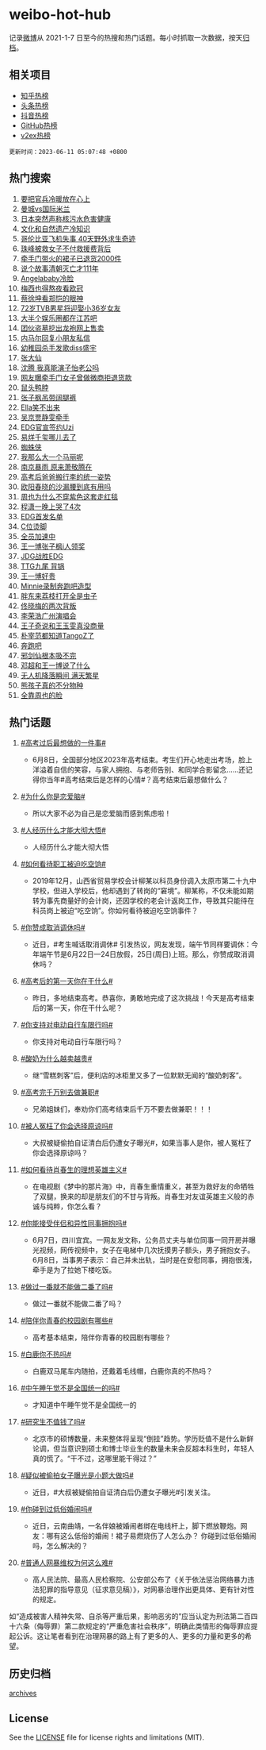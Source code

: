 # weibo-hot-hub

记录[微博](https://www.weibo.com)从 2021-1-7 日至今的热搜和热门话题。每小时抓取一次数据，按天[归档](archives)。

## 相关项目

- [知乎热榜](https://github.com/lonnyzhang423/zhihu-hot-hub)
- [头条热榜](https://github.com/lonnyzhang423/toutiao-hot-hub)
- [抖音热榜](https://github.com/lonnyzhang423/douyin-hot-hub)
- [GitHub热榜](https://github.com/lonnyzhang423/github-hot-hub)
- [v2ex热榜](https://github.com/lonnyzhang423/v2ex-hot-hub)


`更新时间：2023-06-11 05:07:48 +0800`

## 热门搜索

1. [要把官兵冷暖放在心上](https://m.weibo.cn/search?containerid=100103type%3D1%26t%3D10%26q%3D%23%E8%A6%81%E6%8A%8A%E5%AE%98%E5%85%B5%E5%86%B7%E6%9A%96%E6%94%BE%E5%9C%A8%E5%BF%83%E4%B8%8A%23&stream_entry_id=51&isnewpage=1&extparam=seat%3D1%26cate%3D10103%26dgr%3D0%26stream_entry_id%3D51%26c_type%3D51%26filter_type%3Drealtimehot%26pos%3D0%26display_time%3D1686431266%26pre_seqid%3D168643126613903268397&luicode=10000011&lfid=106003type%253D25%2526t%253D3%2526disable_hot%253D1%2526filter_type%253Drealtimehot)
1. [曼城vs国际米兰](https://m.weibo.cn/search?containerid=100103type%3D1%26t%3D10%26q%3D%23%E6%9B%BC%E5%9F%8Evs%E5%9B%BD%E9%99%85%E7%B1%B3%E5%85%B0%23&stream_entry_id=31&isnewpage=1&extparam=seat%3D1%26cate%3D5001%26dgr%3D0%26flag%3D16%26pos%3D0%26q%3D%2523%25E6%259B%25BC%25E5%259F%258Evs%25E5%259B%25BD%25E9%2599%2585%25E7%25B1%25B3%25E5%2585%25B0%2523%26band_rank%3D1%26stream_entry_id%3D31%26c_type%3D31%26filter_type%3Drealtimehot%26lcate%3D5001%26realpos%3D1%26display_time%3D1686431266%26pre_seqid%3D168643126613903268397&luicode=10000011&lfid=106003type%253D25%2526t%253D3%2526disable_hot%253D1%2526filter_type%253Drealtimehot)
1. [日本突然声称核污水危害健康](https://m.weibo.cn/search?containerid=100103type%3D1%26t%3D10%26q%3D%23%E6%97%A5%E6%9C%AC%E7%AA%81%E7%84%B6%E5%A3%B0%E7%A7%B0%E6%A0%B8%E6%B1%A1%E6%B0%B4%E5%8D%B1%E5%AE%B3%E5%81%A5%E5%BA%B7%23&stream_entry_id=31&isnewpage=1&extparam=seat%3D1%26cate%3D5001%26dgr%3D0%26flag%3D2%26pos%3D1%26q%3D%2523%25E6%2597%25A5%25E6%259C%25AC%25E7%25AA%2581%25E7%2584%25B6%25E5%25A3%25B0%25E7%25A7%25B0%25E6%25A0%25B8%25E6%25B1%25A1%25E6%25B0%25B4%25E5%258D%25B1%25E5%25AE%25B3%25E5%2581%25A5%25E5%25BA%25B7%2523%26band_rank%3D2%26stream_entry_id%3D31%26c_type%3D31%26filter_type%3Drealtimehot%26lcate%3D5001%26realpos%3D2%26display_time%3D1686431266%26pre_seqid%3D168643126613903268397&luicode=10000011&lfid=106003type%253D25%2526t%253D3%2526disable_hot%253D1%2526filter_type%253Drealtimehot)
1. [文化和自然遗产冷知识](https://m.weibo.cn/search?containerid=100103type%3D1%26t%3D10%26q%3D%23%E6%96%87%E5%8C%96%E5%92%8C%E8%87%AA%E7%84%B6%E9%81%97%E4%BA%A7%E5%86%B7%E7%9F%A5%E8%AF%86%23&stream_entry_id=31&isnewpage=1&extparam=seat%3D1%26cate%3D5001%26dgr%3D0%26flag%3D0%26pos%3D2%26q%3D%2523%25E6%2596%2587%25E5%258C%2596%25E5%2592%258C%25E8%2587%25AA%25E7%2584%25B6%25E9%2581%2597%25E4%25BA%25A7%25E5%2586%25B7%25E7%259F%25A5%25E8%25AF%2586%2523%26band_rank%3D3%26stream_entry_id%3D31%26c_type%3D31%26filter_type%3Drealtimehot%26lcate%3D5001%26realpos%3D3%26display_time%3D1686431266%26pre_seqid%3D168643126613903268397&luicode=10000011&lfid=106003type%253D25%2526t%253D3%2526disable_hot%253D1%2526filter_type%253Drealtimehot)
1. [哥伦比亚飞机失事 40天野外求生奇迹](https://m.weibo.cn/search?containerid=100103type%3D1%26t%3D10%26q%3D%E5%93%A5%E4%BC%A6%E6%AF%94%E4%BA%9A%E9%A3%9E%E6%9C%BA%E5%A4%B1%E4%BA%8B+40%E5%A4%A9%E9%87%8E%E5%A4%96%E6%B1%82%E7%94%9F%E5%A5%87%E8%BF%B9&stream_entry_id=31&isnewpage=1&extparam=seat%3D1%26cate%3D5001%26dgr%3D0%26flag%3D16%26pos%3D3%26q%3D%25E5%2593%25A5%25E4%25BC%25A6%25E6%25AF%2594%25E4%25BA%259A%25E9%25A3%259E%25E6%259C%25BA%25E5%25A4%25B1%25E4%25BA%258B%252040%25E5%25A4%25A9%25E9%2587%258E%25E5%25A4%2596%25E6%25B1%2582%25E7%2594%259F%25E5%25A5%2587%25E8%25BF%25B9%26band_rank%3D4%26stream_entry_id%3D31%26c_type%3D31%26filter_type%3Drealtimehot%26lcate%3D5001%26realpos%3D4%26display_time%3D1686431266%26pre_seqid%3D168643126613903268397&luicode=10000011&lfid=106003type%253D25%2526t%253D3%2526disable_hot%253D1%2526filter_type%253Drealtimehot)
1. [珠峰被救女子不付救援费背后](https://m.weibo.cn/search?containerid=100103type%3D1%26t%3D10%26q%3D%23%E7%8F%A0%E5%B3%B0%E8%A2%AB%E6%95%91%E5%A5%B3%E5%AD%90%E4%B8%8D%E4%BB%98%E6%95%91%E6%8F%B4%E8%B4%B9%E8%83%8C%E5%90%8E%23&stream_entry_id=31&isnewpage=1&extparam=seat%3D1%26cate%3D5001%26dgr%3D0%26flag%3D0%26pos%3D4%26q%3D%2523%25E7%258F%25A0%25E5%25B3%25B0%25E8%25A2%25AB%25E6%2595%2591%25E5%25A5%25B3%25E5%25AD%2590%25E4%25B8%258D%25E4%25BB%2598%25E6%2595%2591%25E6%258F%25B4%25E8%25B4%25B9%25E8%2583%258C%25E5%2590%258E%2523%26band_rank%3D5%26stream_entry_id%3D31%26c_type%3D31%26filter_type%3Drealtimehot%26lcate%3D5001%26realpos%3D5%26display_time%3D1686431266%26pre_seqid%3D168643126613903268397&luicode=10000011&lfid=106003type%253D25%2526t%253D3%2526disable_hot%253D1%2526filter_type%253Drealtimehot)
1. [牵手门带火的裙子已退货2000件](https://m.weibo.cn/search?containerid=100103type%3D1%26t%3D10%26q%3D%23%E7%89%B5%E6%89%8B%E9%97%A8%E5%B8%A6%E7%81%AB%E7%9A%84%E8%A3%99%E5%AD%90%E5%B7%B2%E9%80%80%E8%B4%A72000%E4%BB%B6%23&stream_entry_id=31&isnewpage=1&extparam=seat%3D1%26cate%3D5001%26dgr%3D0%26flag%3D2%26pos%3D5%26q%3D%2523%25E7%2589%25B5%25E6%2589%258B%25E9%2597%25A8%25E5%25B8%25A6%25E7%2581%25AB%25E7%259A%2584%25E8%25A3%2599%25E5%25AD%2590%25E5%25B7%25B2%25E9%2580%2580%25E8%25B4%25A72000%25E4%25BB%25B6%2523%26band_rank%3D6%26stream_entry_id%3D31%26c_type%3D31%26filter_type%3Drealtimehot%26lcate%3D5001%26realpos%3D6%26display_time%3D1686431266%26pre_seqid%3D168643126613903268397&luicode=10000011&lfid=106003type%253D25%2526t%253D3%2526disable_hot%253D1%2526filter_type%253Drealtimehot)
1. [说个故事清朝灭亡才111年](https://m.weibo.cn/search?containerid=100103type%3D1%26t%3D10%26q%3D%E8%AF%B4%E4%B8%AA%E6%95%85%E4%BA%8B%E6%B8%85%E6%9C%9D%E7%81%AD%E4%BA%A1%E6%89%8D111%E5%B9%B4&stream_entry_id=31&isnewpage=1&extparam=seat%3D1%26cate%3D5001%26dgr%3D0%26flag%3D0%26pos%3D6%26q%3D%25E8%25AF%25B4%25E4%25B8%25AA%25E6%2595%2585%25E4%25BA%258B%25E6%25B8%2585%25E6%259C%259D%25E7%2581%25AD%25E4%25BA%25A1%25E6%2589%258D111%25E5%25B9%25B4%26band_rank%3D7%26stream_entry_id%3D31%26c_type%3D31%26filter_type%3Drealtimehot%26lcate%3D5001%26realpos%3D7%26display_time%3D1686431266%26pre_seqid%3D168643126613903268397&luicode=10000011&lfid=106003type%253D25%2526t%253D3%2526disable_hot%253D1%2526filter_type%253Drealtimehot)
1. [Angelababy冷脸](https://m.weibo.cn/search?containerid=100103type%3D1%26t%3D10%26q%3DAngelababy%E5%86%B7%E8%84%B8&stream_entry_id=31&isnewpage=1&extparam=seat%3D1%26cate%3D5001%26dgr%3D0%26flag%3D2%26pos%3D7%26q%3DAngelababy%25E5%2586%25B7%25E8%2584%25B8%26band_rank%3D8%26stream_entry_id%3D31%26c_type%3D31%26filter_type%3Drealtimehot%26lcate%3D5001%26realpos%3D8%26display_time%3D1686431266%26pre_seqid%3D168643126613903268397&luicode=10000011&lfid=106003type%253D25%2526t%253D3%2526disable_hot%253D1%2526filter_type%253Drealtimehot)
1. [梅西也得熬夜看欧冠](https://m.weibo.cn/search?containerid=100103type%3D1%26t%3D10%26q%3D%E6%A2%85%E8%A5%BF%E4%B9%9F%E5%BE%97%E7%86%AC%E5%A4%9C%E7%9C%8B%E6%AC%A7%E5%86%A0&stream_entry_id=31&isnewpage=1&extparam=seat%3D1%26cate%3D5001%26dgr%3D0%26flag%3D0%26pos%3D8%26q%3D%25E6%25A2%2585%25E8%25A5%25BF%25E4%25B9%259F%25E5%25BE%2597%25E7%2586%25AC%25E5%25A4%259C%25E7%259C%258B%25E6%25AC%25A7%25E5%2586%25A0%26band_rank%3D9%26stream_entry_id%3D31%26c_type%3D31%26filter_type%3Drealtimehot%26lcate%3D5001%26realpos%3D9%26display_time%3D1686431266%26pre_seqid%3D168643126613903268397&luicode=10000011&lfid=106003type%253D25%2526t%253D3%2526disable_hot%253D1%2526filter_type%253Drealtimehot)
1. [蔡徐坤看郑恺的眼神](https://m.weibo.cn/search?containerid=100103type%3D1%26t%3D10%26q%3D%23%E8%94%A1%E5%BE%90%E5%9D%A4%E7%9C%8B%E9%83%91%E6%81%BA%E7%9A%84%E7%9C%BC%E7%A5%9E%23&stream_entry_id=31&isnewpage=1&extparam=seat%3D1%26cate%3D5001%26dgr%3D0%26flag%3D2%26pos%3D9%26q%3D%2523%25E8%2594%25A1%25E5%25BE%2590%25E5%259D%25A4%25E7%259C%258B%25E9%2583%2591%25E6%2581%25BA%25E7%259A%2584%25E7%259C%25BC%25E7%25A5%259E%2523%26band_rank%3D10%26stream_entry_id%3D31%26c_type%3D31%26filter_type%3Drealtimehot%26lcate%3D5001%26realpos%3D10%26display_time%3D1686431266%26pre_seqid%3D168643126613903268397&luicode=10000011&lfid=106003type%253D25%2526t%253D3%2526disable_hot%253D1%2526filter_type%253Drealtimehot)
1. [72岁TVB男星将迎娶小36岁女友](https://m.weibo.cn/search?containerid=100103type%3D1%26t%3D10%26q%3D%2372%E5%B2%81TVB%E7%94%B7%E6%98%9F%E5%B0%86%E8%BF%8E%E5%A8%B6%E5%B0%8F36%E5%B2%81%E5%A5%B3%E5%8F%8B%23&stream_entry_id=31&isnewpage=1&extparam=seat%3D1%26cate%3D5001%26dgr%3D0%26flag%3D0%26pos%3D10%26q%3D%252372%25E5%25B2%2581TVB%25E7%2594%25B7%25E6%2598%259F%25E5%25B0%2586%25E8%25BF%258E%25E5%25A8%25B6%25E5%25B0%258F36%25E5%25B2%2581%25E5%25A5%25B3%25E5%258F%258B%2523%26band_rank%3D11%26stream_entry_id%3D31%26c_type%3D31%26filter_type%3Drealtimehot%26lcate%3D5001%26realpos%3D11%26display_time%3D1686431266%26pre_seqid%3D168643126613903268397&luicode=10000011&lfid=106003type%253D25%2526t%253D3%2526disable_hot%253D1%2526filter_type%253Drealtimehot)
1. [大半个娱乐圈都在江苏吧](https://m.weibo.cn/search?containerid=100103type%3D1%26t%3D10%26q%3D%23%E5%A4%A7%E5%8D%8A%E4%B8%AA%E5%A8%B1%E4%B9%90%E5%9C%88%E9%83%BD%E5%9C%A8%E6%B1%9F%E8%8B%8F%E5%90%A7%23&stream_entry_id=31&isnewpage=1&extparam=seat%3D1%26cate%3D5001%26dgr%3D0%26flag%3D0%26pos%3D11%26q%3D%2523%25E5%25A4%25A7%25E5%258D%258A%25E4%25B8%25AA%25E5%25A8%25B1%25E4%25B9%2590%25E5%259C%2588%25E9%2583%25BD%25E5%259C%25A8%25E6%25B1%259F%25E8%258B%258F%25E5%2590%25A7%2523%26band_rank%3D12%26stream_entry_id%3D31%26c_type%3D31%26filter_type%3Drealtimehot%26lcate%3D5001%26realpos%3D12%26display_time%3D1686431266%26pre_seqid%3D168643126613903268397&luicode=10000011&lfid=106003type%253D25%2526t%253D3%2526disable_hot%253D1%2526filter_type%253Drealtimehot)
1. [团伙盗墓挖出龙袍网上售卖](https://m.weibo.cn/search?containerid=100103type%3D1%26t%3D10%26q%3D%23%E5%9B%A2%E4%BC%99%E7%9B%97%E5%A2%93%E6%8C%96%E5%87%BA%E9%BE%99%E8%A2%8D%E7%BD%91%E4%B8%8A%E5%94%AE%E5%8D%96%23&stream_entry_id=31&isnewpage=1&extparam=seat%3D1%26cate%3D5001%26dgr%3D0%26flag%3D0%26pos%3D12%26q%3D%2523%25E5%259B%25A2%25E4%25BC%2599%25E7%259B%2597%25E5%25A2%2593%25E6%258C%2596%25E5%2587%25BA%25E9%25BE%2599%25E8%25A2%258D%25E7%25BD%2591%25E4%25B8%258A%25E5%2594%25AE%25E5%258D%2596%2523%26band_rank%3D13%26stream_entry_id%3D31%26c_type%3D31%26filter_type%3Drealtimehot%26lcate%3D5001%26realpos%3D13%26display_time%3D1686431266%26pre_seqid%3D168643126613903268397&luicode=10000011&lfid=106003type%253D25%2526t%253D3%2526disable_hot%253D1%2526filter_type%253Drealtimehot)
1. [内马尔回复小朋友私信](https://m.weibo.cn/search?containerid=100103type%3D1%26t%3D10%26q%3D%E5%86%85%E9%A9%AC%E5%B0%94%E5%9B%9E%E5%A4%8D%E5%B0%8F%E6%9C%8B%E5%8F%8B%E7%A7%81%E4%BF%A1&stream_entry_id=31&isnewpage=1&extparam=seat%3D1%26cate%3D5001%26dgr%3D0%26flag%3D0%26pos%3D13%26q%3D%25E5%2586%2585%25E9%25A9%25AC%25E5%25B0%2594%25E5%259B%259E%25E5%25A4%258D%25E5%25B0%258F%25E6%259C%258B%25E5%258F%258B%25E7%25A7%2581%25E4%25BF%25A1%26band_rank%3D14%26stream_entry_id%3D31%26c_type%3D31%26filter_type%3Drealtimehot%26lcate%3D5001%26realpos%3D14%26display_time%3D1686431266%26pre_seqid%3D168643126613903268397&luicode=10000011&lfid=106003type%253D25%2526t%253D3%2526disable_hot%253D1%2526filter_type%253Drealtimehot)
1. [幼稚园杀手发歌diss盛宇](https://m.weibo.cn/search?containerid=100103type%3D1%26t%3D10%26q%3D%E5%B9%BC%E7%A8%9A%E5%9B%AD%E6%9D%80%E6%89%8B%E5%8F%91%E6%AD%8Cdiss%E7%9B%9B%E5%AE%87&stream_entry_id=31&isnewpage=1&extparam=seat%3D1%26cate%3D5001%26dgr%3D0%26flag%3D0%26pos%3D14%26q%3D%25E5%25B9%25BC%25E7%25A8%259A%25E5%259B%25AD%25E6%259D%2580%25E6%2589%258B%25E5%258F%2591%25E6%25AD%258Cdiss%25E7%259B%259B%25E5%25AE%2587%26band_rank%3D15%26stream_entry_id%3D31%26c_type%3D31%26filter_type%3Drealtimehot%26lcate%3D5001%26realpos%3D15%26display_time%3D1686431266%26pre_seqid%3D168643126613903268397&luicode=10000011&lfid=106003type%253D25%2526t%253D3%2526disable_hot%253D1%2526filter_type%253Drealtimehot)
1. [张大仙](https://m.weibo.cn/search?containerid=100103type%3D1%26t%3D10%26q%3D%E5%BC%A0%E5%A4%A7%E4%BB%99&stream_entry_id=31&isnewpage=1&extparam=seat%3D1%26cate%3D5001%26dgr%3D0%26flag%3D2%26pos%3D15%26q%3D%25E5%25BC%25A0%25E5%25A4%25A7%25E4%25BB%2599%26band_rank%3D16%26stream_entry_id%3D31%26c_type%3D31%26filter_type%3Drealtimehot%26lcate%3D5001%26realpos%3D16%26display_time%3D1686431266%26pre_seqid%3D168643126613903268397&luicode=10000011&lfid=106003type%253D25%2526t%253D3%2526disable_hot%253D1%2526filter_type%253Drealtimehot)
1. [沈腾 我真能演子怡老公吗](https://m.weibo.cn/search?containerid=100103type%3D1%26t%3D10%26q%3D%E6%B2%88%E8%85%BE+%E6%88%91%E7%9C%9F%E8%83%BD%E6%BC%94%E5%AD%90%E6%80%A1%E8%80%81%E5%85%AC%E5%90%97&stream_entry_id=31&isnewpage=1&extparam=seat%3D1%26cate%3D5001%26dgr%3D0%26flag%3D0%26pos%3D16%26q%3D%25E6%25B2%2588%25E8%2585%25BE%2520%25E6%2588%2591%25E7%259C%259F%25E8%2583%25BD%25E6%25BC%2594%25E5%25AD%2590%25E6%2580%25A1%25E8%2580%2581%25E5%2585%25AC%25E5%2590%2597%26band_rank%3D17%26stream_entry_id%3D31%26c_type%3D31%26filter_type%3Drealtimehot%26lcate%3D5001%26realpos%3D17%26display_time%3D1686431266%26pre_seqid%3D168643126613903268397&luicode=10000011&lfid=106003type%253D25%2526t%253D3%2526disable_hot%253D1%2526filter_type%253Drealtimehot)
1. [网友曝牵手门女子曾做微商拒退货款](https://m.weibo.cn/search?containerid=100103type%3D1%26t%3D10%26q%3D%23%E7%BD%91%E5%8F%8B%E6%9B%9D%E7%89%B5%E6%89%8B%E9%97%A8%E5%A5%B3%E5%AD%90%E6%9B%BE%E5%81%9A%E5%BE%AE%E5%95%86%E6%8B%92%E9%80%80%E8%B4%A7%E6%AC%BE%23&stream_entry_id=31&isnewpage=1&extparam=seat%3D1%26cate%3D5001%26dgr%3D0%26flag%3D0%26pos%3D17%26q%3D%2523%25E7%25BD%2591%25E5%258F%258B%25E6%259B%259D%25E7%2589%25B5%25E6%2589%258B%25E9%2597%25A8%25E5%25A5%25B3%25E5%25AD%2590%25E6%259B%25BE%25E5%2581%259A%25E5%25BE%25AE%25E5%2595%2586%25E6%258B%2592%25E9%2580%2580%25E8%25B4%25A7%25E6%25AC%25BE%2523%26band_rank%3D18%26stream_entry_id%3D31%26c_type%3D31%26filter_type%3Drealtimehot%26lcate%3D5001%26realpos%3D18%26display_time%3D1686431266%26pre_seqid%3D168643126613903268397&luicode=10000011&lfid=106003type%253D25%2526t%253D3%2526disable_hot%253D1%2526filter_type%253Drealtimehot)
1. [鼠头鸭脖](https://m.weibo.cn/search?containerid=100103type%3D1%26t%3D10%26q%3D%E9%BC%A0%E5%A4%B4%E9%B8%AD%E8%84%96&stream_entry_id=31&isnewpage=1&extparam=seat%3D1%26cate%3D5001%26dgr%3D0%26flag%3D0%26pos%3D18%26q%3D%25E9%25BC%25A0%25E5%25A4%25B4%25E9%25B8%25AD%25E8%2584%2596%26band_rank%3D19%26stream_entry_id%3D31%26c_type%3D31%26filter_type%3Drealtimehot%26lcate%3D5001%26realpos%3D19%26display_time%3D1686431266%26pre_seqid%3D168643126613903268397&luicode=10000011&lfid=106003type%253D25%2526t%253D3%2526disable_hot%253D1%2526filter_type%253Drealtimehot)
1. [张子枫吊带阔腿裤](https://m.weibo.cn/search?containerid=100103type%3D1%26t%3D10%26q%3D%23%E5%BC%A0%E5%AD%90%E6%9E%AB%E5%90%8A%E5%B8%A6%E9%98%94%E8%85%BF%E8%A3%A4%23&stream_entry_id=31&isnewpage=1&extparam=seat%3D1%26cate%3D5001%26dgr%3D0%26flag%3D0%26pos%3D19%26q%3D%2523%25E5%25BC%25A0%25E5%25AD%2590%25E6%259E%25AB%25E5%2590%258A%25E5%25B8%25A6%25E9%2598%2594%25E8%2585%25BF%25E8%25A3%25A4%2523%26band_rank%3D20%26stream_entry_id%3D31%26c_type%3D31%26filter_type%3Drealtimehot%26lcate%3D5001%26realpos%3D20%26display_time%3D1686431266%26pre_seqid%3D168643126613903268397&luicode=10000011&lfid=106003type%253D25%2526t%253D3%2526disable_hot%253D1%2526filter_type%253Drealtimehot)
1. [Ella笑不出来](https://m.weibo.cn/search?containerid=100103type%3D1%26t%3D10%26q%3D%23Ella%E7%AC%91%E4%B8%8D%E5%87%BA%E6%9D%A5%23&stream_entry_id=31&isnewpage=1&extparam=seat%3D1%26cate%3D5001%26dgr%3D0%26flag%3D0%26pos%3D20%26q%3D%2523Ella%25E7%25AC%2591%25E4%25B8%258D%25E5%2587%25BA%25E6%259D%25A5%2523%26band_rank%3D21%26stream_entry_id%3D31%26c_type%3D31%26filter_type%3Drealtimehot%26lcate%3D5001%26realpos%3D21%26display_time%3D1686431266%26pre_seqid%3D168643126613903268397&luicode=10000011&lfid=106003type%253D25%2526t%253D3%2526disable_hot%253D1%2526filter_type%253Drealtimehot)
1. [吴京贾静雯牵手](https://m.weibo.cn/search?containerid=100103type%3D1%26t%3D10%26q%3D%23%E5%90%B4%E4%BA%AC%E8%B4%BE%E9%9D%99%E9%9B%AF%E7%89%B5%E6%89%8B%23&stream_entry_id=31&isnewpage=1&extparam=seat%3D1%26cate%3D5001%26dgr%3D0%26flag%3D0%26pos%3D21%26q%3D%2523%25E5%2590%25B4%25E4%25BA%25AC%25E8%25B4%25BE%25E9%259D%2599%25E9%259B%25AF%25E7%2589%25B5%25E6%2589%258B%2523%26band_rank%3D22%26stream_entry_id%3D31%26c_type%3D31%26filter_type%3Drealtimehot%26lcate%3D5001%26realpos%3D22%26display_time%3D1686431266%26pre_seqid%3D168643126613903268397&luicode=10000011&lfid=106003type%253D25%2526t%253D3%2526disable_hot%253D1%2526filter_type%253Drealtimehot)
1. [EDG官宣签约Uzi](https://m.weibo.cn/search?containerid=100103type%3D1%26t%3D10%26q%3D%23EDG%E5%AE%98%E5%AE%A3%E7%AD%BE%E7%BA%A6Uzi%23&stream_entry_id=31&isnewpage=1&extparam=seat%3D1%26cate%3D5001%26dgr%3D0%26flag%3D0%26pos%3D22%26q%3D%2523EDG%25E5%25AE%2598%25E5%25AE%25A3%25E7%25AD%25BE%25E7%25BA%25A6Uzi%2523%26band_rank%3D23%26stream_entry_id%3D31%26c_type%3D31%26filter_type%3Drealtimehot%26lcate%3D5001%26realpos%3D23%26display_time%3D1686431266%26pre_seqid%3D168643126613903268397&luicode=10000011&lfid=106003type%253D25%2526t%253D3%2526disable_hot%253D1%2526filter_type%253Drealtimehot)
1. [易烊千玺哪儿去了](https://m.weibo.cn/search?containerid=100103type%3D1%26t%3D10%26q%3D%23%E6%98%93%E7%83%8A%E5%8D%83%E7%8E%BA%E5%93%AA%E5%84%BF%E5%8E%BB%E4%BA%86%23&stream_entry_id=31&isnewpage=1&extparam=seat%3D1%26cate%3D5001%26dgr%3D0%26flag%3D0%26pos%3D23%26q%3D%2523%25E6%2598%2593%25E7%2583%258A%25E5%258D%2583%25E7%258E%25BA%25E5%2593%25AA%25E5%2584%25BF%25E5%258E%25BB%25E4%25BA%2586%2523%26band_rank%3D24%26stream_entry_id%3D31%26c_type%3D31%26filter_type%3Drealtimehot%26lcate%3D5001%26realpos%3D24%26display_time%3D1686431266%26pre_seqid%3D168643126613903268397&luicode=10000011&lfid=106003type%253D25%2526t%253D3%2526disable_hot%253D1%2526filter_type%253Drealtimehot)
1. [蜘蛛侠](https://m.weibo.cn/search?containerid=100103type%3D1%26t%3D10%26q%3D%E8%9C%98%E8%9B%9B%E4%BE%A0&stream_entry_id=31&isnewpage=1&extparam=seat%3D1%26cate%3D5001%26dgr%3D0%26flag%3D1%26pos%3D24%26q%3D%25E8%259C%2598%25E8%259B%259B%25E4%25BE%25A0%26band_rank%3D25%26stream_entry_id%3D31%26c_type%3D31%26filter_type%3Drealtimehot%26lcate%3D5001%26realpos%3D25%26display_time%3D1686431266%26pre_seqid%3D168643126613903268397&luicode=10000011&lfid=106003type%253D25%2526t%253D3%2526disable_hot%253D1%2526filter_type%253Drealtimehot)
1. [我那么大一个马丽呢](https://m.weibo.cn/search?containerid=100103type%3D1%26t%3D10%26q%3D%E6%88%91%E9%82%A3%E4%B9%88%E5%A4%A7%E4%B8%80%E4%B8%AA%E9%A9%AC%E4%B8%BD%E5%91%A2&stream_entry_id=31&isnewpage=1&extparam=seat%3D1%26cate%3D5001%26dgr%3D0%26flag%3D0%26pos%3D25%26q%3D%25E6%2588%2591%25E9%2582%25A3%25E4%25B9%2588%25E5%25A4%25A7%25E4%25B8%2580%25E4%25B8%25AA%25E9%25A9%25AC%25E4%25B8%25BD%25E5%2591%25A2%26band_rank%3D26%26stream_entry_id%3D31%26c_type%3D31%26filter_type%3Drealtimehot%26lcate%3D5001%26realpos%3D26%26display_time%3D1686431266%26pre_seqid%3D168643126613903268397&luicode=10000011&lfid=106003type%253D25%2526t%253D3%2526disable_hot%253D1%2526filter_type%253Drealtimehot)
1. [南京暴雨 原来萧敬腾在](https://m.weibo.cn/search?containerid=100103type%3D1%26t%3D10%26q%3D%E5%8D%97%E4%BA%AC%E6%9A%B4%E9%9B%A8+%E5%8E%9F%E6%9D%A5%E8%90%A7%E6%95%AC%E8%85%BE%E5%9C%A8&stream_entry_id=31&isnewpage=1&extparam=seat%3D1%26cate%3D5001%26dgr%3D0%26flag%3D0%26pos%3D26%26q%3D%25E5%258D%2597%25E4%25BA%25AC%25E6%259A%25B4%25E9%259B%25A8%2520%25E5%258E%259F%25E6%259D%25A5%25E8%2590%25A7%25E6%2595%25AC%25E8%2585%25BE%25E5%259C%25A8%26band_rank%3D27%26stream_entry_id%3D31%26c_type%3D31%26filter_type%3Drealtimehot%26lcate%3D5001%26realpos%3D27%26display_time%3D1686431266%26pre_seqid%3D168643126613903268397&luicode=10000011&lfid=106003type%253D25%2526t%253D3%2526disable_hot%253D1%2526filter_type%253Drealtimehot)
1. [高考后爸爸搬行李的统一姿势](https://m.weibo.cn/search?containerid=100103type%3D1%26t%3D10%26q%3D%23%E9%AB%98%E8%80%83%E5%90%8E%E7%88%B8%E7%88%B8%E6%90%AC%E8%A1%8C%E6%9D%8E%E7%9A%84%E7%BB%9F%E4%B8%80%E5%A7%BF%E5%8A%BF%23&stream_entry_id=31&isnewpage=1&extparam=seat%3D1%26cate%3D5001%26dgr%3D0%26flag%3D0%26pos%3D27%26q%3D%2523%25E9%25AB%2598%25E8%2580%2583%25E5%2590%258E%25E7%2588%25B8%25E7%2588%25B8%25E6%2590%25AC%25E8%25A1%258C%25E6%259D%258E%25E7%259A%2584%25E7%25BB%259F%25E4%25B8%2580%25E5%25A7%25BF%25E5%258A%25BF%2523%26band_rank%3D28%26stream_entry_id%3D31%26c_type%3D31%26filter_type%3Drealtimehot%26lcate%3D5001%26realpos%3D28%26display_time%3D1686431266%26pre_seqid%3D168643126613903268397&luicode=10000011&lfid=106003type%253D25%2526t%253D3%2526disable_hot%253D1%2526filter_type%253Drealtimehot)
1. [欧阳春晓的沙漏腰到底有用吗](https://m.weibo.cn/search?containerid=100103type%3D1%26t%3D10%26q%3D%E6%AC%A7%E9%98%B3%E6%98%A5%E6%99%93%E7%9A%84%E6%B2%99%E6%BC%8F%E8%85%B0%E5%88%B0%E5%BA%95%E6%9C%89%E7%94%A8%E5%90%97&stream_entry_id=31&isnewpage=1&extparam=seat%3D1%26cate%3D5001%26dgr%3D0%26flag%3D0%26pos%3D28%26q%3D%25E6%25AC%25A7%25E9%2598%25B3%25E6%2598%25A5%25E6%2599%2593%25E7%259A%2584%25E6%25B2%2599%25E6%25BC%258F%25E8%2585%25B0%25E5%2588%25B0%25E5%25BA%2595%25E6%259C%2589%25E7%2594%25A8%25E5%2590%2597%26band_rank%3D29%26stream_entry_id%3D31%26c_type%3D31%26filter_type%3Drealtimehot%26lcate%3D5001%26realpos%3D29%26display_time%3D1686431266%26pre_seqid%3D168643126613903268397&luicode=10000011&lfid=106003type%253D25%2526t%253D3%2526disable_hot%253D1%2526filter_type%253Drealtimehot)
1. [周也为什么不穿紫色这套走红毯](https://m.weibo.cn/search?containerid=100103type%3D1%26t%3D10%26q%3D%E5%91%A8%E4%B9%9F%E4%B8%BA%E4%BB%80%E4%B9%88%E4%B8%8D%E7%A9%BF%E7%B4%AB%E8%89%B2%E8%BF%99%E5%A5%97%E8%B5%B0%E7%BA%A2%E6%AF%AF&stream_entry_id=31&isnewpage=1&extparam=seat%3D1%26cate%3D5001%26dgr%3D0%26flag%3D0%26pos%3D29%26q%3D%25E5%2591%25A8%25E4%25B9%259F%25E4%25B8%25BA%25E4%25BB%2580%25E4%25B9%2588%25E4%25B8%258D%25E7%25A9%25BF%25E7%25B4%25AB%25E8%2589%25B2%25E8%25BF%2599%25E5%25A5%2597%25E8%25B5%25B0%25E7%25BA%25A2%25E6%25AF%25AF%26band_rank%3D30%26stream_entry_id%3D31%26c_type%3D31%26filter_type%3Drealtimehot%26lcate%3D5001%26realpos%3D30%26display_time%3D1686431266%26pre_seqid%3D168643126613903268397&luicode=10000011&lfid=106003type%253D25%2526t%253D3%2526disable_hot%253D1%2526filter_type%253Drealtimehot)
1. [程潇一晚上哭了4次](https://m.weibo.cn/search?containerid=100103type%3D1%26t%3D10%26q%3D%23%E7%A8%8B%E6%BD%87%E4%B8%80%E6%99%9A%E4%B8%8A%E5%93%AD%E4%BA%864%E6%AC%A1%23&stream_entry_id=31&isnewpage=1&extparam=seat%3D1%26cate%3D5001%26dgr%3D0%26flag%3D0%26pos%3D30%26q%3D%2523%25E7%25A8%258B%25E6%25BD%2587%25E4%25B8%2580%25E6%2599%259A%25E4%25B8%258A%25E5%2593%25AD%25E4%25BA%25864%25E6%25AC%25A1%2523%26band_rank%3D31%26stream_entry_id%3D31%26c_type%3D31%26filter_type%3Drealtimehot%26lcate%3D5001%26realpos%3D31%26display_time%3D1686431266%26pre_seqid%3D168643126613903268397&luicode=10000011&lfid=106003type%253D25%2526t%253D3%2526disable_hot%253D1%2526filter_type%253Drealtimehot)
1. [EDG首发名单](https://m.weibo.cn/search?containerid=100103type%3D1%26t%3D10%26q%3D%23EDG%E9%A6%96%E5%8F%91%E5%90%8D%E5%8D%95%23&stream_entry_id=31&isnewpage=1&extparam=seat%3D1%26cate%3D5001%26dgr%3D0%26flag%3D0%26pos%3D31%26q%3D%2523EDG%25E9%25A6%2596%25E5%258F%2591%25E5%2590%258D%25E5%258D%2595%2523%26band_rank%3D32%26stream_entry_id%3D31%26c_type%3D31%26filter_type%3Drealtimehot%26lcate%3D5001%26realpos%3D32%26display_time%3D1686431266%26pre_seqid%3D168643126613903268397&luicode=10000011&lfid=106003type%253D25%2526t%253D3%2526disable_hot%253D1%2526filter_type%253Drealtimehot)
1. [C位烫脚](https://m.weibo.cn/search?containerid=100103type%3D1%26t%3D10%26q%3DC%E4%BD%8D%E7%83%AB%E8%84%9A&stream_entry_id=31&isnewpage=1&extparam=seat%3D1%26cate%3D5001%26dgr%3D0%26flag%3D0%26pos%3D32%26q%3DC%25E4%25BD%258D%25E7%2583%25AB%25E8%2584%259A%26band_rank%3D33%26stream_entry_id%3D31%26c_type%3D31%26filter_type%3Drealtimehot%26lcate%3D5001%26realpos%3D33%26display_time%3D1686431266%26pre_seqid%3D168643126613903268397&luicode=10000011&lfid=106003type%253D25%2526t%253D3%2526disable_hot%253D1%2526filter_type%253Drealtimehot)
1. [全员加速中](https://m.weibo.cn/search?containerid=100103type%3D1%26t%3D10%26q%3D%E5%85%A8%E5%91%98%E5%8A%A0%E9%80%9F%E4%B8%AD&stream_entry_id=31&isnewpage=1&extparam=seat%3D1%26cate%3D5001%26dgr%3D0%26flag%3D0%26pos%3D33%26q%3D%25E5%2585%25A8%25E5%2591%2598%25E5%258A%25A0%25E9%2580%259F%25E4%25B8%25AD%26band_rank%3D34%26stream_entry_id%3D31%26c_type%3D31%26filter_type%3Drealtimehot%26lcate%3D5001%26realpos%3D34%26display_time%3D1686431266%26pre_seqid%3D168643126613903268397&luicode=10000011&lfid=106003type%253D25%2526t%253D3%2526disable_hot%253D1%2526filter_type%253Drealtimehot)
1. [王一博张子枫i人领奖](https://m.weibo.cn/search?containerid=100103type%3D1%26t%3D10%26q%3D%23%E7%8E%8B%E4%B8%80%E5%8D%9A%E5%BC%A0%E5%AD%90%E6%9E%ABi%E4%BA%BA%E9%A2%86%E5%A5%96%23&stream_entry_id=31&isnewpage=1&extparam=seat%3D1%26cate%3D5001%26dgr%3D0%26flag%3D0%26pos%3D34%26q%3D%2523%25E7%258E%258B%25E4%25B8%2580%25E5%258D%259A%25E5%25BC%25A0%25E5%25AD%2590%25E6%259E%25ABi%25E4%25BA%25BA%25E9%25A2%2586%25E5%25A5%2596%2523%26band_rank%3D35%26stream_entry_id%3D31%26c_type%3D31%26filter_type%3Drealtimehot%26lcate%3D5001%26realpos%3D35%26display_time%3D1686431266%26pre_seqid%3D168643126613903268397&luicode=10000011&lfid=106003type%253D25%2526t%253D3%2526disable_hot%253D1%2526filter_type%253Drealtimehot)
1. [JDG战胜EDG](https://m.weibo.cn/search?containerid=100103type%3D1%26t%3D10%26q%3D%23JDG%E6%88%98%E8%83%9CEDG%23&stream_entry_id=31&isnewpage=1&extparam=seat%3D1%26cate%3D5001%26dgr%3D0%26flag%3D0%26pos%3D35%26q%3D%2523JDG%25E6%2588%2598%25E8%2583%259CEDG%2523%26band_rank%3D36%26stream_entry_id%3D31%26c_type%3D31%26filter_type%3Drealtimehot%26lcate%3D5001%26realpos%3D36%26display_time%3D1686431266%26pre_seqid%3D168643126613903268397&luicode=10000011&lfid=106003type%253D25%2526t%253D3%2526disable_hot%253D1%2526filter_type%253Drealtimehot)
1. [TTG九尾 背锅](https://m.weibo.cn/search?containerid=100103type%3D1%26t%3D10%26q%3DTTG%E4%B9%9D%E5%B0%BE+%E8%83%8C%E9%94%85&stream_entry_id=31&isnewpage=1&extparam=seat%3D1%26cate%3D5001%26dgr%3D0%26flag%3D0%26pos%3D36%26q%3DTTG%25E4%25B9%259D%25E5%25B0%25BE%2520%25E8%2583%258C%25E9%2594%2585%26band_rank%3D37%26stream_entry_id%3D31%26c_type%3D31%26filter_type%3Drealtimehot%26lcate%3D5001%26realpos%3D37%26display_time%3D1686431266%26pre_seqid%3D168643126613903268397&luicode=10000011&lfid=106003type%253D25%2526t%253D3%2526disable_hot%253D1%2526filter_type%253Drealtimehot)
1. [王一博好贵](https://m.weibo.cn/search?containerid=100103type%3D1%26t%3D10%26q%3D%23%E7%8E%8B%E4%B8%80%E5%8D%9A%E5%A5%BD%E8%B4%B5%23&stream_entry_id=31&isnewpage=1&extparam=seat%3D1%26cate%3D5001%26dgr%3D0%26flag%3D0%26pos%3D37%26q%3D%2523%25E7%258E%258B%25E4%25B8%2580%25E5%258D%259A%25E5%25A5%25BD%25E8%25B4%25B5%2523%26band_rank%3D38%26stream_entry_id%3D31%26c_type%3D31%26filter_type%3Drealtimehot%26lcate%3D5001%26realpos%3D38%26display_time%3D1686431266%26pre_seqid%3D168643126613903268397&luicode=10000011&lfid=106003type%253D25%2526t%253D3%2526disable_hot%253D1%2526filter_type%253Drealtimehot)
1. [Minnie录制奔跑吧造型](https://m.weibo.cn/search?containerid=100103type%3D1%26t%3D10%26q%3D%23Minnie%E5%BD%95%E5%88%B6%E5%A5%94%E8%B7%91%E5%90%A7%E9%80%A0%E5%9E%8B%23&stream_entry_id=31&isnewpage=1&extparam=seat%3D1%26cate%3D5001%26dgr%3D0%26flag%3D0%26pos%3D38%26q%3D%2523Minnie%25E5%25BD%2595%25E5%2588%25B6%25E5%25A5%2594%25E8%25B7%2591%25E5%2590%25A7%25E9%2580%25A0%25E5%259E%258B%2523%26band_rank%3D39%26stream_entry_id%3D31%26c_type%3D31%26filter_type%3Drealtimehot%26lcate%3D5001%26realpos%3D39%26display_time%3D1686431266%26pre_seqid%3D168643126613903268397&luicode=10000011&lfid=106003type%253D25%2526t%253D3%2526disable_hot%253D1%2526filter_type%253Drealtimehot)
1. [胖东来荔枝打开全是虫子](https://m.weibo.cn/search?containerid=100103type%3D1%26t%3D10%26q%3D%23%E8%83%96%E4%B8%9C%E6%9D%A5%E8%8D%94%E6%9E%9D%E6%89%93%E5%BC%80%E5%85%A8%E6%98%AF%E8%99%AB%E5%AD%90%23&stream_entry_id=31&isnewpage=1&extparam=seat%3D1%26cate%3D5001%26dgr%3D0%26flag%3D0%26pos%3D39%26q%3D%2523%25E8%2583%2596%25E4%25B8%259C%25E6%259D%25A5%25E8%258D%2594%25E6%259E%259D%25E6%2589%2593%25E5%25BC%2580%25E5%2585%25A8%25E6%2598%25AF%25E8%2599%25AB%25E5%25AD%2590%2523%26band_rank%3D40%26stream_entry_id%3D31%26c_type%3D31%26filter_type%3Drealtimehot%26lcate%3D5001%26realpos%3D40%26display_time%3D1686431266%26pre_seqid%3D168643126613903268397&luicode=10000011&lfid=106003type%253D25%2526t%253D3%2526disable_hot%253D1%2526filter_type%253Drealtimehot)
1. [佟晓梅的两次背叛](https://m.weibo.cn/search?containerid=100103type%3D1%26t%3D10%26q%3D%23%E4%BD%9F%E6%99%93%E6%A2%85%E7%9A%84%E4%B8%A4%E6%AC%A1%E8%83%8C%E5%8F%9B%23&stream_entry_id=31&isnewpage=1&extparam=seat%3D1%26cate%3D5001%26dgr%3D0%26flag%3D0%26pos%3D40%26q%3D%2523%25E4%25BD%259F%25E6%2599%2593%25E6%25A2%2585%25E7%259A%2584%25E4%25B8%25A4%25E6%25AC%25A1%25E8%2583%258C%25E5%258F%259B%2523%26band_rank%3D41%26stream_entry_id%3D31%26c_type%3D31%26filter_type%3Drealtimehot%26lcate%3D5001%26realpos%3D41%26display_time%3D1686431266%26pre_seqid%3D168643126613903268397&luicode=10000011&lfid=106003type%253D25%2526t%253D3%2526disable_hot%253D1%2526filter_type%253Drealtimehot)
1. [李荣浩广州演唱会](https://m.weibo.cn/search?containerid=100103type%3D1%26t%3D10%26q%3D%E6%9D%8E%E8%8D%A3%E6%B5%A9%E5%B9%BF%E5%B7%9E%E6%BC%94%E5%94%B1%E4%BC%9A&stream_entry_id=31&isnewpage=1&extparam=seat%3D1%26cate%3D5001%26dgr%3D0%26flag%3D0%26pos%3D41%26q%3D%25E6%259D%258E%25E8%258D%25A3%25E6%25B5%25A9%25E5%25B9%25BF%25E5%25B7%259E%25E6%25BC%2594%25E5%2594%25B1%25E4%25BC%259A%26band_rank%3D42%26stream_entry_id%3D31%26c_type%3D31%26filter_type%3Drealtimehot%26lcate%3D5001%26realpos%3D42%26display_time%3D1686431266%26pre_seqid%3D168643126613903268397&luicode=10000011&lfid=106003type%253D25%2526t%253D3%2526disable_hot%253D1%2526filter_type%253Drealtimehot)
1. [王子奇说和王玉雯真没商量](https://m.weibo.cn/search?containerid=100103type%3D1%26t%3D10%26q%3D%23%E7%8E%8B%E5%AD%90%E5%A5%87%E8%AF%B4%E5%92%8C%E7%8E%8B%E7%8E%89%E9%9B%AF%E7%9C%9F%E6%B2%A1%E5%95%86%E9%87%8F%23&stream_entry_id=31&isnewpage=1&extparam=seat%3D1%26cate%3D5001%26dgr%3D0%26flag%3D0%26pos%3D42%26q%3D%2523%25E7%258E%258B%25E5%25AD%2590%25E5%25A5%2587%25E8%25AF%25B4%25E5%2592%258C%25E7%258E%258B%25E7%258E%2589%25E9%259B%25AF%25E7%259C%259F%25E6%25B2%25A1%25E5%2595%2586%25E9%2587%258F%2523%26band_rank%3D43%26stream_entry_id%3D31%26c_type%3D31%26filter_type%3Drealtimehot%26lcate%3D5001%26realpos%3D43%26display_time%3D1686431266%26pre_seqid%3D168643126613903268397&luicode=10000011&lfid=106003type%253D25%2526t%253D3%2526disable_hot%253D1%2526filter_type%253Drealtimehot)
1. [朴宰范都知道TangoZ了](https://m.weibo.cn/search?containerid=100103type%3D1%26t%3D10%26q%3D%23%E6%9C%B4%E5%AE%B0%E8%8C%83%E9%83%BD%E7%9F%A5%E9%81%93TangoZ%E4%BA%86%23&stream_entry_id=31&isnewpage=1&extparam=seat%3D1%26cate%3D5001%26dgr%3D0%26flag%3D0%26pos%3D43%26q%3D%2523%25E6%259C%25B4%25E5%25AE%25B0%25E8%258C%2583%25E9%2583%25BD%25E7%259F%25A5%25E9%2581%2593TangoZ%25E4%25BA%2586%2523%26band_rank%3D44%26stream_entry_id%3D31%26c_type%3D31%26filter_type%3Drealtimehot%26lcate%3D5001%26realpos%3D44%26display_time%3D1686431266%26pre_seqid%3D168643126613903268397&luicode=10000011&lfid=106003type%253D25%2526t%253D3%2526disable_hot%253D1%2526filter_type%253Drealtimehot)
1. [奔跑吧](https://m.weibo.cn/search?containerid=100103type%3D1%26t%3D10%26q%3D%E5%A5%94%E8%B7%91%E5%90%A7&stream_entry_id=31&isnewpage=1&extparam=seat%3D1%26cate%3D5001%26dgr%3D0%26flag%3D0%26pos%3D44%26q%3D%25E5%25A5%2594%25E8%25B7%2591%25E5%2590%25A7%26band_rank%3D45%26stream_entry_id%3D31%26c_type%3D31%26filter_type%3Drealtimehot%26lcate%3D5001%26realpos%3D45%26display_time%3D1686431266%26pre_seqid%3D168643126613903268397&luicode=10000011&lfid=106003type%253D25%2526t%253D3%2526disable_hot%253D1%2526filter_type%253Drealtimehot)
1. [邪剑仙根本吸不完](https://m.weibo.cn/search?containerid=100103type%3D1%26t%3D10%26q%3D%E9%82%AA%E5%89%91%E4%BB%99%E6%A0%B9%E6%9C%AC%E5%90%B8%E4%B8%8D%E5%AE%8C&stream_entry_id=31&isnewpage=1&extparam=seat%3D1%26cate%3D5001%26dgr%3D0%26flag%3D0%26pos%3D45%26q%3D%25E9%2582%25AA%25E5%2589%2591%25E4%25BB%2599%25E6%25A0%25B9%25E6%259C%25AC%25E5%2590%25B8%25E4%25B8%258D%25E5%25AE%258C%26band_rank%3D46%26stream_entry_id%3D31%26c_type%3D31%26filter_type%3Drealtimehot%26lcate%3D5001%26realpos%3D46%26display_time%3D1686431266%26pre_seqid%3D168643126613903268397&luicode=10000011&lfid=106003type%253D25%2526t%253D3%2526disable_hot%253D1%2526filter_type%253Drealtimehot)
1. [邓超和王一博说了什么](https://m.weibo.cn/search?containerid=100103type%3D1%26t%3D10%26q%3D%23%E9%82%93%E8%B6%85%E5%92%8C%E7%8E%8B%E4%B8%80%E5%8D%9A%E8%AF%B4%E4%BA%86%E4%BB%80%E4%B9%88%23&stream_entry_id=31&isnewpage=1&extparam=seat%3D1%26cate%3D5001%26dgr%3D0%26flag%3D0%26pos%3D46%26q%3D%2523%25E9%2582%2593%25E8%25B6%2585%25E5%2592%258C%25E7%258E%258B%25E4%25B8%2580%25E5%258D%259A%25E8%25AF%25B4%25E4%25BA%2586%25E4%25BB%2580%25E4%25B9%2588%2523%26band_rank%3D47%26stream_entry_id%3D31%26c_type%3D31%26filter_type%3Drealtimehot%26lcate%3D5001%26realpos%3D47%26display_time%3D1686431266%26pre_seqid%3D168643126613903268397&luicode=10000011&lfid=106003type%253D25%2526t%253D3%2526disable_hot%253D1%2526filter_type%253Drealtimehot)
1. [无人机降落瞬间 满天繁星](https://m.weibo.cn/search?containerid=100103type%3D1%26t%3D10%26q%3D%E6%97%A0%E4%BA%BA%E6%9C%BA%E9%99%8D%E8%90%BD%E7%9E%AC%E9%97%B4+%E6%BB%A1%E5%A4%A9%E7%B9%81%E6%98%9F&stream_entry_id=31&isnewpage=1&extparam=seat%3D1%26cate%3D5001%26dgr%3D0%26flag%3D1%26pos%3D47%26q%3D%25E6%2597%25A0%25E4%25BA%25BA%25E6%259C%25BA%25E9%2599%258D%25E8%2590%25BD%25E7%259E%25AC%25E9%2597%25B4%2520%25E6%25BB%25A1%25E5%25A4%25A9%25E7%25B9%2581%25E6%2598%259F%26band_rank%3D48%26stream_entry_id%3D31%26c_type%3D31%26filter_type%3Drealtimehot%26lcate%3D5001%26realpos%3D48%26display_time%3D1686431266%26pre_seqid%3D168643126613903268397&luicode=10000011&lfid=106003type%253D25%2526t%253D3%2526disable_hot%253D1%2526filter_type%253Drealtimehot)
1. [熊孩子真的不分物种](https://m.weibo.cn/search?containerid=100103type%3D1%26t%3D10%26q%3D%23%E7%86%8A%E5%AD%A9%E5%AD%90%E7%9C%9F%E7%9A%84%E4%B8%8D%E5%88%86%E7%89%A9%E7%A7%8D%23&stream_entry_id=31&isnewpage=1&extparam=seat%3D1%26cate%3D5001%26dgr%3D0%26flag%3D0%26pos%3D48%26q%3D%2523%25E7%2586%258A%25E5%25AD%25A9%25E5%25AD%2590%25E7%259C%259F%25E7%259A%2584%25E4%25B8%258D%25E5%2588%2586%25E7%2589%25A9%25E7%25A7%258D%2523%26band_rank%3D49%26stream_entry_id%3D31%26c_type%3D31%26filter_type%3Drealtimehot%26lcate%3D5001%26realpos%3D49%26display_time%3D1686431266%26pre_seqid%3D168643126613903268397&luicode=10000011&lfid=106003type%253D25%2526t%253D3%2526disable_hot%253D1%2526filter_type%253Drealtimehot)
1. [全靠周也的脸](https://m.weibo.cn/search?containerid=100103type%3D1%26t%3D10%26q%3D%E5%85%A8%E9%9D%A0%E5%91%A8%E4%B9%9F%E7%9A%84%E8%84%B8&stream_entry_id=31&isnewpage=1&extparam=seat%3D1%26cate%3D5001%26dgr%3D0%26flag%3D0%26pos%3D49%26q%3D%25E5%2585%25A8%25E9%259D%25A0%25E5%2591%25A8%25E4%25B9%259F%25E7%259A%2584%25E8%2584%25B8%26band_rank%3D50%26stream_entry_id%3D31%26c_type%3D31%26filter_type%3Drealtimehot%26lcate%3D5001%26realpos%3D50%26display_time%3D1686431266%26pre_seqid%3D168643126613903268397&luicode=10000011&lfid=106003type%253D25%2526t%253D3%2526disable_hot%253D1%2526filter_type%253Drealtimehot)

## 热门话题

1. [#高考过后最想做的一件事#](https://m.weibo.cn/search?containerid=231522type%3D1%26t%3D10%26q%3D%23%E9%AB%98%E8%80%83%E8%BF%87%E5%90%8E%E6%9C%80%E6%83%B3%E5%81%9A%E7%9A%84%E4%B8%80%E4%BB%B6%E4%BA%8B%23&stream_entry_id=128&isnewpage=1&extparam=seat%3D1%26cate%3D5004%26dgr%3D0%26lcate%3D5004%26c_type%3D128%26unitid%3D1686281020311%26pos%3D1-0-0%26display_time%3D1686431267%26pre_seqid%3D1686431267892032671158&luicode=10000011&lfid=231648_-_4)
    - 6月8日，全国部分地区2023年高考结束。考生们开心地走出考场，脸上洋溢着自信的笑容，与家人拥抱、与老师告别、和同学合影留念……还记得你当年#高考结束后是怎样的心情#？高考结束后最想做什么？

1. [#为什么你是恋爱脑#](https://m.weibo.cn/search?containerid=231522type%3D1%26t%3D10%26q%3D%23%E4%B8%BA%E4%BB%80%E4%B9%88%E4%BD%A0%E6%98%AF%E6%81%8B%E7%88%B1%E8%84%91%23&stream_entry_id=128&isnewpage=1&extparam=seat%3D1%26cate%3D5004%26dgr%3D0%26lcate%3D5004%26c_type%3D128%26unitid%3D1686266947876%26pos%3D1-0-1%26display_time%3D1686431267%26pre_seqid%3D1686431267892032671158&luicode=10000011&lfid=231648_-_4)
    - 所以大家不必为自己是恋爱脑而感到焦虑啦！

1. [#人经历什么才能大彻大悟#](https://m.weibo.cn/search?containerid=231522type%3D1%26t%3D10%26q%3D%23%E4%BA%BA%E7%BB%8F%E5%8E%86%E4%BB%80%E4%B9%88%E6%89%8D%E8%83%BD%E5%A4%A7%E5%BD%BB%E5%A4%A7%E6%82%9F%23&stream_entry_id=128&isnewpage=1&extparam=seat%3D1%26cate%3D5004%26dgr%3D0%26lcate%3D5004%26c_type%3D128%26unitid%3D1686363180825%26pos%3D1-0-2%26display_time%3D1686431267%26pre_seqid%3D1686431267892032671158&luicode=10000011&lfid=231648_-_4)
    - 人经历什么才能大彻大悟

1. [#如何看待职工被迫吃空饷#](https://m.weibo.cn/search?containerid=231522type%3D1%26t%3D10%26q%3D%23%E5%A6%82%E4%BD%95%E7%9C%8B%E5%BE%85%E8%81%8C%E5%B7%A5%E8%A2%AB%E8%BF%AB%E5%90%83%E7%A9%BA%E9%A5%B7%23&stream_entry_id=128&isnewpage=1&extparam=seat%3D1%26cate%3D5004%26dgr%3D0%26lcate%3D5004%26c_type%3D128%26unitid%3D1686274410724%26pos%3D1-0-3%26display_time%3D1686431267%26pre_seqid%3D1686431267892032671158&luicode=10000011&lfid=231648_-_4)
    - 2019年12月，山西省贸易学校会计柳某以科员身份调入太原市第二十九中学校，但进入学校后，他却遇到了转岗的“窘境”。柳某称，不仅未能如期转为事先商量好的会计岗，还因学校的老会计返岗工作，导致其只能待在科员岗上被迫“吃空饷”。你如何看待被迫吃空饷事件？

1. [#你赞成取消调休吗#](https://m.weibo.cn/search?containerid=231522type%3D1%26t%3D10%26q%3D%23%E4%BD%A0%E8%B5%9E%E6%88%90%E5%8F%96%E6%B6%88%E8%B0%83%E4%BC%91%E5%90%97%23&stream_entry_id=128&isnewpage=1&extparam=seat%3D1%26cate%3D5004%26dgr%3D0%26lcate%3D5004%26c_type%3D128%26unitid%3D1686280728754%26pos%3D1-0-4%26display_time%3D1686431267%26pre_seqid%3D1686431267892032671158&luicode=10000011&lfid=231648_-_4)
    - 近日，#考生喊话取消调休# 引发热议，网友发现，端午节同样要调休：今年端午节是6月22日—24日放假，25日(周日)上班。那么，你赞成取消调休吗？

1. [#高考后的第一天你在干什么#](https://m.weibo.cn/search?containerid=231522type%3D1%26t%3D10%26q%3D%23%E9%AB%98%E8%80%83%E5%90%8E%E7%9A%84%E7%AC%AC%E4%B8%80%E5%A4%A9%E4%BD%A0%E5%9C%A8%E5%B9%B2%E4%BB%80%E4%B9%88%23&stream_entry_id=128&isnewpage=1&extparam=seat%3D1%26cate%3D5004%26dgr%3D0%26lcate%3D5004%26c_type%3D128%26unitid%3D1686272961103%26pos%3D1-0-5%26display_time%3D1686431267%26pre_seqid%3D1686431267892032671158&luicode=10000011&lfid=231648_-_4)
    - 昨日，多地结束高考。恭喜你，勇敢地完成了这次挑战！今天是高考结束后的第一天，你在干什么呢？

1. [#你支持对电动自行车限行吗#](https://m.weibo.cn/search?containerid=231522type%3D1%26t%3D10%26q%3D%23%E4%BD%A0%E6%94%AF%E6%8C%81%E5%AF%B9%E7%94%B5%E5%8A%A8%E8%87%AA%E8%A1%8C%E8%BD%A6%E9%99%90%E8%A1%8C%E5%90%97%23&stream_entry_id=128&isnewpage=1&extparam=seat%3D1%26cate%3D5004%26dgr%3D0%26lcate%3D5004%26c_type%3D128%26unitid%3D1686403069388%26pos%3D1-0-6%26display_time%3D1686431267%26pre_seqid%3D1686431267892032671158&luicode=10000011&lfid=231648_-_4)
    - 你支持对电动自行车限行吗？

1. [#酸奶为什么越卖越贵#](https://m.weibo.cn/search?containerid=231522type%3D1%26t%3D10%26q%3D%23%E9%85%B8%E5%A5%B6%E4%B8%BA%E4%BB%80%E4%B9%88%E8%B6%8A%E5%8D%96%E8%B6%8A%E8%B4%B5%23&stream_entry_id=128&isnewpage=1&extparam=seat%3D1%26cate%3D5004%26dgr%3D0%26lcate%3D5004%26c_type%3D128%26unitid%3D1686272938888%26pos%3D1-0-7%26display_time%3D1686431267%26pre_seqid%3D1686431267892032671158&luicode=10000011&lfid=231648_-_4)
    - 继“雪糕刺客”后，便利店的冰柜里又多了一位默默无闻的“酸奶刺客”。

1. [#高考完千万别去做兼职#](https://m.weibo.cn/search?containerid=231522type%3D1%26t%3D10%26q%3D%23%E9%AB%98%E8%80%83%E5%AE%8C%E5%8D%83%E4%B8%87%E5%88%AB%E5%8E%BB%E5%81%9A%E5%85%BC%E8%81%8C%23&stream_entry_id=128&isnewpage=1&extparam=seat%3D1%26cate%3D5004%26dgr%3D0%26lcate%3D5004%26c_type%3D128%26unitid%3D1686313109853%26pos%3D1-0-8%26display_time%3D1686431267%26pre_seqid%3D1686431267892032671158&luicode=10000011&lfid=231648_-_4)
    - 兄弟姐妹们，奉劝你们高考结束后千万不要去做兼职！！！

1. [#被人冤枉了你会选择原谅吗#](https://m.weibo.cn/search?containerid=231522type%3D1%26t%3D10%26q%3D%23%E8%A2%AB%E4%BA%BA%E5%86%A4%E6%9E%89%E4%BA%86%E4%BD%A0%E4%BC%9A%E9%80%89%E6%8B%A9%E5%8E%9F%E8%B0%85%E5%90%97%23&stream_entry_id=128&isnewpage=1&extparam=seat%3D1%26cate%3D5004%26dgr%3D0%26lcate%3D5004%26c_type%3D128%26unitid%3D1686293918058%26pos%3D1-0-9%26display_time%3D1686431267%26pre_seqid%3D1686431267892032671158&luicode=10000011&lfid=231648_-_4)
    - 大叔被疑偷拍自证清白后仍遭女子曝光#，如果当事人是你，被人冤枉了你会选择原谅吗？

1. [#如何看待肖春生的理想英雄主义#](https://m.weibo.cn/search?containerid=231522type%3D1%26t%3D10%26q%3D%23%E5%A6%82%E4%BD%95%E7%9C%8B%E5%BE%85%E8%82%96%E6%98%A5%E7%94%9F%E7%9A%84%E7%90%86%E6%83%B3%E8%8B%B1%E9%9B%84%E4%B8%BB%E4%B9%89%23&stream_entry_id=128&isnewpage=1&extparam=seat%3D1%26cate%3D5004%26dgr%3D0%26lcate%3D5004%26c_type%3D128%26unitid%3D1686361983667%26pos%3D1-0-10%26display_time%3D1686431267%26pre_seqid%3D1686431267892032671158&luicode=10000011&lfid=231648_-_4)
    - 在电视剧《梦中的那片海》中，肖春生重情重义，甚至为救好友的命牺牲了双腿，换来的却是朋友们的不甘与背叛。肖春生对友谊英雄主义般的赤诚与纯粹，你怎么看？

1. [#你能接受伴侣和异性同事拥抱吗#](https://m.weibo.cn/search?containerid=231522type%3D1%26t%3D10%26q%3D%23%E4%BD%A0%E8%83%BD%E6%8E%A5%E5%8F%97%E4%BC%B4%E4%BE%A3%E5%92%8C%E5%BC%82%E6%80%A7%E5%90%8C%E4%BA%8B%E6%8B%A5%E6%8A%B1%E5%90%97%23&stream_entry_id=128&isnewpage=1&extparam=seat%3D1%26cate%3D5004%26dgr%3D0%26lcate%3D5004%26c_type%3D128%26unitid%3D1686287650765%26pos%3D1-0-11%26display_time%3D1686431267%26pre_seqid%3D1686431267892032671158&luicode=10000011&lfid=231648_-_4)
    - 6月7日，四川宜宾。一网友发文称，公务员丈夫与单位同事一同开房并曝光视频，网传视频中，女子在电梯中几次抚摸男子额头，男子拥抱女子。6月8日，当事男子表示：自己并未出轨，当时是在安慰同事，拥抱很浅，牵手是为了拉她下楼吃饭。

1. [#做过一番就不能做二番了吗#](https://m.weibo.cn/search?containerid=231522type%3D1%26t%3D10%26q%3D%23%E5%81%9A%E8%BF%87%E4%B8%80%E7%95%AA%E5%B0%B1%E4%B8%8D%E8%83%BD%E5%81%9A%E4%BA%8C%E7%95%AA%E4%BA%86%E5%90%97%23&stream_entry_id=128&isnewpage=1&extparam=seat%3D1%26cate%3D5004%26dgr%3D0%26lcate%3D5004%26c_type%3D128%26unitid%3D1686276536940%26pos%3D1-0-12%26display_time%3D1686431267%26pre_seqid%3D1686431267892032671158&luicode=10000011&lfid=231648_-_4)
    - 做过一番就不能做二番了吗？

1. [#陪伴你青春的校园剧有哪些#](https://m.weibo.cn/search?containerid=231522type%3D1%26t%3D10%26q%3D%23%E9%99%AA%E4%BC%B4%E4%BD%A0%E9%9D%92%E6%98%A5%E7%9A%84%E6%A0%A1%E5%9B%AD%E5%89%A7%E6%9C%89%E5%93%AA%E4%BA%9B%23&stream_entry_id=128&isnewpage=1&extparam=seat%3D1%26cate%3D5004%26dgr%3D0%26lcate%3D5004%26c_type%3D128%26unitid%3D1686276538793%26pos%3D1-0-13%26display_time%3D1686431267%26pre_seqid%3D1686431267892032671158&luicode=10000011&lfid=231648_-_4)
    - 高考基本结束，陪伴你青春的校园剧有哪些？

1. [#白鹿你不热吗#](https://m.weibo.cn/search?containerid=231522type%3D1%26t%3D10%26q%3D%23%E7%99%BD%E9%B9%BF%E4%BD%A0%E4%B8%8D%E7%83%AD%E5%90%97%23&stream_entry_id=128&isnewpage=1&extparam=seat%3D1%26cate%3D5004%26dgr%3D0%26lcate%3D5004%26c_type%3D128%26unitid%3D1686301723226%26pos%3D1-0-14%26display_time%3D1686431267%26pre_seqid%3D1686431267892032671158&luicode=10000011&lfid=231648_-_4)
    - 白鹿双马尾车内随拍，还戴着毛线帽，白鹿你真的不热吗？ ​​​

1. [#中午睡午觉不是全国统一的吗#](https://m.weibo.cn/search?containerid=231522type%3D1%26t%3D10%26q%3D%23%E4%B8%AD%E5%8D%88%E7%9D%A1%E5%8D%88%E8%A7%89%E4%B8%8D%E6%98%AF%E5%85%A8%E5%9B%BD%E7%BB%9F%E4%B8%80%E7%9A%84%E5%90%97%23&stream_entry_id=128&isnewpage=1&extparam=seat%3D1%26cate%3D5004%26dgr%3D0%26lcate%3D5004%26c_type%3D128%26unitid%3D1686372170151%26pos%3D1-0-15%26display_time%3D1686431267%26pre_seqid%3D1686431267892032671158&luicode=10000011&lfid=231648_-_4)
    - 才知道中午睡午觉不是全国统一的

1. [#研究生不值钱了吗#](https://m.weibo.cn/search?containerid=231522type%3D1%26t%3D10%26q%3D%23%E7%A0%94%E7%A9%B6%E7%94%9F%E4%B8%8D%E5%80%BC%E9%92%B1%E4%BA%86%E5%90%97%23&stream_entry_id=128&isnewpage=1&extparam=seat%3D1%26cate%3D5004%26dgr%3D0%26lcate%3D5004%26c_type%3D128%26unitid%3D1686371580637%26pos%3D1-0-16%26display_time%3D1686431267%26pre_seqid%3D1686431267892032671158&luicode=10000011&lfid=231648_-_4)
    - 北京市的硕博数量，未来整体将呈现“倒挂”趋势。学历贬值不是什么新鲜论调，但当意识到硕士和博士毕业生的数量未来会反超本科生时，年轻人真的慌了。“干不过，这哪里能干得过？”

1. [#疑似被偷拍女子曝光是小题大做吗#](https://m.weibo.cn/search?containerid=231522type%3D1%26t%3D10%26q%3D%23%E7%96%91%E4%BC%BC%E8%A2%AB%E5%81%B7%E6%8B%8D%E5%A5%B3%E5%AD%90%E6%9B%9D%E5%85%89%E6%98%AF%E5%B0%8F%E9%A2%98%E5%A4%A7%E5%81%9A%E5%90%97%23&stream_entry_id=128&isnewpage=1&extparam=seat%3D1%26cate%3D5004%26dgr%3D0%26lcate%3D5004%26c_type%3D128%26unitid%3D1686379078399%26pos%3D1-0-17%26display_time%3D1686431267%26pre_seqid%3D1686431267892032671158&luicode=10000011&lfid=231648_-_4)
    - 近日，#大叔被疑偷拍自证清白后仍遭女子曝光#引发关注。

1. [#你碰到过低俗婚闹吗#](https://m.weibo.cn/search?containerid=231522type%3D1%26t%3D10%26q%3D%23%E4%BD%A0%E7%A2%B0%E5%88%B0%E8%BF%87%E4%BD%8E%E4%BF%97%E5%A9%9A%E9%97%B9%E5%90%97%23&stream_entry_id=128&isnewpage=1&extparam=seat%3D1%26cate%3D5004%26dgr%3D0%26lcate%3D5004%26c_type%3D128%26unitid%3D1686372792271%26pos%3D1-0-18%26display_time%3D1686431267%26pre_seqid%3D1686431267892032671158&luicode=10000011&lfid=231648_-_4)
    - 近日，云南曲靖，一名伴娘被婚闹者绑在电线杆上，脚下燃放鞭炮。网友：哪有这么低俗的婚闹！裙子易燃烧伤了人怎么办？
你碰到过低俗婚闹吗，怎么解决的？

1. [#普通人网暴维权为何这么难#](https://m.weibo.cn/search?containerid=231522type%3D1%26t%3D10%26q%3D%23%E6%99%AE%E9%80%9A%E4%BA%BA%E7%BD%91%E6%9A%B4%E7%BB%B4%E6%9D%83%E4%B8%BA%E4%BD%95%E8%BF%99%E4%B9%88%E9%9A%BE%23&stream_entry_id=128&isnewpage=1&extparam=seat%3D1%26cate%3D5004%26dgr%3D0%26lcate%3D5004%26c_type%3D128%26unitid%3D1686372482354%26pos%3D1-0-19%26display_time%3D1686431267%26pre_seqid%3D1686431267892032671158&luicode=10000011&lfid=231648_-_4)
    - 高人民法院、最高人民检察院、公安部公布了《关于依法惩治网络暴力违法犯罪的指导意见（征求意见稿）》，对网暴治理作出更具体、更有针对性的规定。

如“造成被害人精神失常、自杀等严重后果，影响恶劣的”应当认定为刑法第二百四十六条（侮辱罪）第二款规定的“严重危害社会秩序”，明确此类情形的侮辱罪应提起公诉。这让笔者看到在治理网暴的路上有了更多的人、更多的力量和更多的希望。


## 历史归档

[archives](archives)

## License

See the [LICENSE](LICENSE) file for license rights and limitations (MIT).
